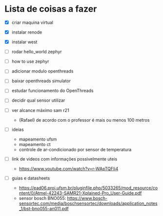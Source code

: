 # Lista de coisas a fazer

- [x] criar maquina virtual
- [x] instalar renode
- [x] instalar west
- [ ] rodar hello_world zephyr
- [ ] how to use zephyr
- [ ] adicionar modulo openthreads
- [ ] baixar openthreads simulator
- [ ] estudar funcionamento do OpenThreads
- [ ] decidir qual sensor utilizar
- [ ] ver alcance máximo sam r21
	- (Rafael) de acordo com o professor é mais ou menos 100 metros
       
       
 - [ ] ideias
	- mapeamento ufsm
	- mapeamento ct
 	- controle de ar-condicionado por sensor de temperatura
        
        
- [ ] link de videos com informações possivelmente uteis
	- https://www.youtube.com/watch?v=r-WApTQFIi4
       
       
- [ ] guias e datasheets
	- https://ead06.proj.ufsm.br/pluginfile.php/5033265/mod_resource/content/0/Atmel-42243-SAMR21-Xplained-Pro_User-Guide.pdf
	- sensor bosch BNO055: https://www.bosch-sensortec.com/media/boschsensortec/downloads/application_notes_1/bst-bno055-an011.pdf
